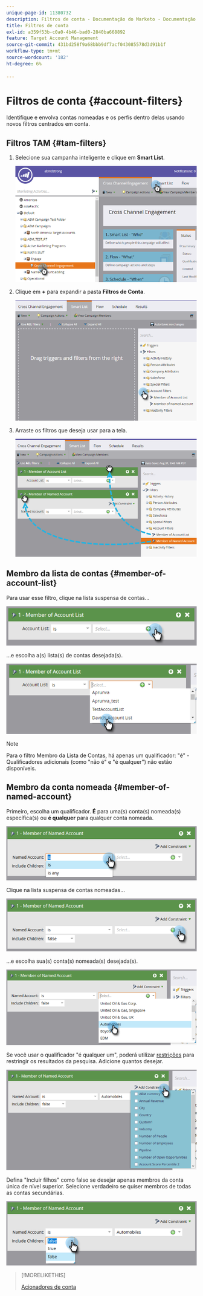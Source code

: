 ```yaml
---
unique-page-id: 11380732
description: Filtros de conta - Documentação do Marketo - Documentação do produto
title: Filtros de conta
exl-id: a359f53b-c0a0-4b46-bad0-2840ba668892
feature: Target Account Management
source-git-commit: 431bd258f9a68bbb9df7acf043085578d3d91b1f
workflow-type: tm+mt
source-wordcount: '182'
ht-degree: 6%

---
```


# Filtros de conta {#account-filters}

Identifique e envolva contas nomeadas e os perfis dentro delas usando novos filtros centrados em conta.

## Filtros TAM {#tam-filters}

1. Selecione sua campanha inteligente e clique em **Smart List**.

   ![](assets/one.png)

1. Clique em **+** para expandir a pasta **Filtros de Conta**.

   ![](assets/two.png)

1. Arraste os filtros que deseja usar para a tela.

   ![](assets/three.png)

## Membro da lista de contas {#member-of-account-list}

Para usar esse filtro, clique na lista suspensa de contas...

![](assets/four.png)

...e escolha a(s) lista(s) de contas desejada(s).

![](assets/five.png)

>[!NOTE]
>
>Para o filtro Membro da Lista de Contas, há apenas um qualificador: &quot;é&quot; - Qualificadores adicionais (como &quot;não é&quot; e &quot;é qualquer&quot;) não estão disponíveis.

## Membro da conta nomeada {#member-of-named-account}

Primeiro, escolha um qualificador. **É** para uma(s) conta(s) nomeada(s) específica(s) ou **é qualquer** para qualquer conta nomeada.

![](assets/six.png)

Clique na lista suspensa de contas nomeadas...

![](assets/seven.png)

...e escolha sua(s) conta(s) nomeada(s) desejada(s).

![](assets/eight.png)

Se você usar o qualificador &quot;é qualquer um&quot;, poderá utilizar [restrições](/help/marketo/product-docs/core-marketo-concepts/smart-lists-and-static-lists/using-smart-lists/add-a-constraint-to-a-smart-list-filter.md) para restringir os resultados da pesquisa. Adicione quantos desejar.

![](assets/nine.png)

Defina &quot;Incluir filhos&quot; como falso se desejar apenas membros da conta única de nível superior. Selecione verdadeiro se quiser membros de todas as contas secundárias.

![](assets/ten.png)

>[!MORELIKETHIS]
>
>[Acionadores de conta](/help/marketo/product-docs/target-account-management/engage/account-triggers.md)
